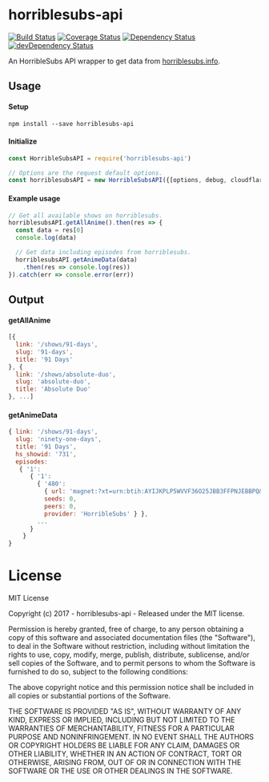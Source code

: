 # horriblesubs-api

[![Build Status](https://travis-ci.org/ChrisAlderson/horriblesubs-api.svg?branch=master)](https://travis-ci.org/ChrisAlderson/horriblesubs-api)
[![Coverage Status](https://coveralls.io/repos/github/ChrisAlderson/horriblesubs-api/badge.svg?branch=master)](https://coveralls.io/github/ChrisAlderson/horriblesubs-api?branch=master)
[![Dependency Status](https://david-dm.org/ChrisAlderson/horriblesubs-api.svg)](https://david-dm.org/ChrisAlderson/horriblesubs-api)
[![devDependency Status](https://david-dm.org/ChrisAlderson/horriblesubs-api/dev-status.svg)](https://david-dm.org/ChrisAlderson/horriblesubs-api#info=devDependencies)

An HorribleSubs API wrapper to get data from [horriblesubs.info](https://horriblesubs.info/).

## Usage

#### Setup
```
npm install --save horriblesubs-api
```

#### Initialize
```js
const HorribleSubsAPI = require('horriblesubs-api')

// Options are the request default options.
const horriblesubsAPI = new HorribleSubsAPI({[options, debug, cloudflare]})
```

#### Example usage
```js
// Get all available shows on horriblesubs.
horriblesubsAPI.getAllAnime().then(res => {
  const data = res[0]
  console.log(data)

  // Get data including episodes from horriblesubs.
  horriblesubsAPI.getAnimeData(data)
    .then(res => console.log(res))
}).catch(err => console.error(err))
```

## Output

#### getAllAnime
```js
[{
  link: '/shows/91-days',
  slug: '91-days',
  title: '91 Days'
}, {
  link: '/shows/absolute-duo',
  slug: 'absolute-duo',
  title: 'Absolute Duo'
}, ...]
```

#### getAnimeData
```js
{ link: '/shows/91-days',
  slug: 'ninety-one-days',
  title: '91 Days',
  hs_showid: '731',
  episodes:
   { '1':
      { '1':
        { '480':
          { url: 'magnet:?xt=urn:btih:AYIJKPLP5WVVF36O25JBB3FFPNJEBBPQ&tr=http://open.nyaatorrents.info:6544/announce&tr=udp://tracker.openbittorrent.com:80/announce&tr=udp://tracker.coppersurfer.tk:6969/announce',
          seeds: 0,
          peers: 0,
          provider: 'HorribleSubs' } },
        ...
      }
    }
}
```

# License

MIT License

Copyright (c) 2017 - horriblesubs-api - Released under the MIT license.

Permission is hereby granted, free of charge, to any person obtaining a copy
of this software and associated documentation files (the "Software"), to deal
in the Software without restriction, including without limitation the rights
to use, copy, modify, merge, publish, distribute, sublicense, and/or sell
copies of the Software, and to permit persons to whom the Software is
furnished to do so, subject to the following conditions:

The above copyright notice and this permission notice shall be included in all
copies or substantial portions of the Software.

THE SOFTWARE IS PROVIDED "AS IS", WITHOUT WARRANTY OF ANY KIND, EXPRESS OR
IMPLIED, INCLUDING BUT NOT LIMITED TO THE WARRANTIES OF MERCHANTABILITY,
FITNESS FOR A PARTICULAR PURPOSE AND NONINFRINGEMENT. IN NO EVENT SHALL THE
AUTHORS OR COPYRIGHT HOLDERS BE LIABLE FOR ANY CLAIM, DAMAGES OR OTHER
LIABILITY, WHETHER IN AN ACTION OF CONTRACT, TORT OR OTHERWISE, ARISING FROM,
OUT OF OR IN CONNECTION WITH THE SOFTWARE OR THE USE OR OTHER DEALINGS IN THE
SOFTWARE.
